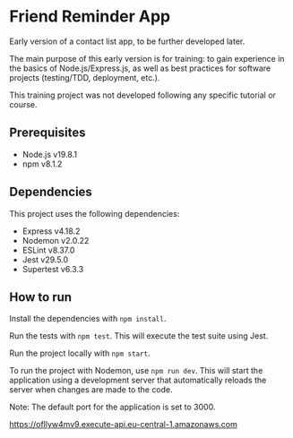 # Friend Reminder App

Early version of a contact list app, to be further developed later.

The main purpose of this early version is for training: to gain experience in the basics of Node.js/Express.js, as well as best practices for software projects (testing/TDD, deployment, etc.).

This training project was not developed following any specific tutorial or course.

## Prerequisites
* Node.js v19.8.1
* npm v8.1.2

## Dependencies
This project uses the following dependencies:
* Express v4.18.2
* Nodemon v2.0.22
* ESLint v8.37.0
* Jest v29.5.0
* Supertest v6.3.3

## How to run

Install the dependencies with `npm install`.

Run the tests with `npm test`. This will execute the test suite using Jest.

Run the project locally with `npm start`.

To run the project with Nodemon, use `npm run dev`.
This will start the application using a development server that automatically reloads the server when changes are made to the code.

Note: The default port for the application is set to 3000.


https://ofllyw4mv9.execute-api.eu-central-1.amazonaws.com
